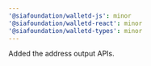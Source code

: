 ```yaml
---
'@siafoundation/walletd-js': minor
'@siafoundation/walletd-react': minor
'@siafoundation/walletd-types': minor
---
```


Added the address output APIs.
